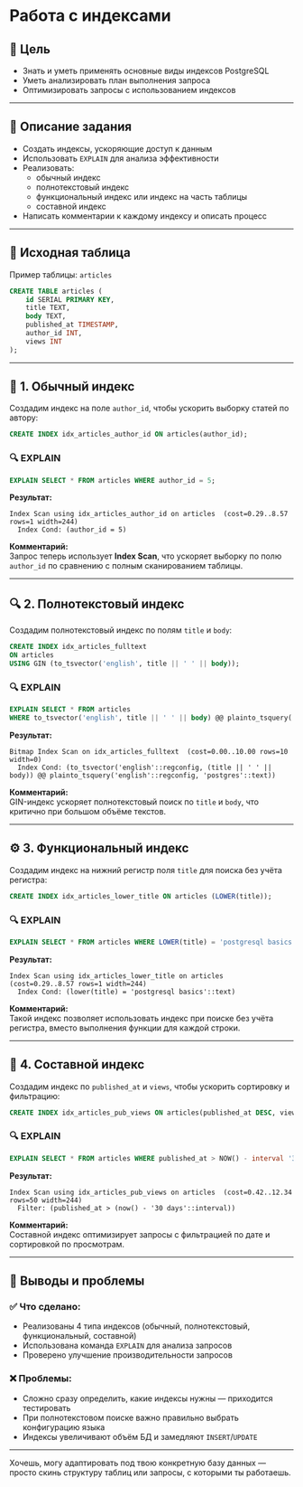 # Работа с индексами

## 🎯 Цель

- Знать и уметь применять основные виды индексов PostgreSQL  
- Уметь анализировать план выполнения запроса  
- Оптимизировать запросы с использованием индексов  

---

## 📝 Описание задания

- Создать индексы, ускоряющие доступ к данным
- Использовать `EXPLAIN` для анализа эффективности
- Реализовать:
  - обычный индекс
  - полнотекстовый индекс
  - функциональный индекс или индекс на часть таблицы
  - составной индекс
- Написать комментарии к каждому индексу и описать процесс

---

## 🧱 Исходная таблица

Пример таблицы: `articles`

```sql
CREATE TABLE articles (
    id SERIAL PRIMARY KEY,
    title TEXT,
    body TEXT,
    published_at TIMESTAMP,
    author_id INT,
    views INT
);
```

---

## 📌 1. Обычный индекс

Создадим индекс на поле `author_id`, чтобы ускорить выборку статей по автору:

```sql
CREATE INDEX idx_articles_author_id ON articles(author_id);
```

### 🔍 EXPLAIN

```sql
EXPLAIN SELECT * FROM articles WHERE author_id = 5;
```

**Результат:**

```
Index Scan using idx_articles_author_id on articles  (cost=0.29..8.57 rows=1 width=244)
  Index Cond: (author_id = 5)
```

**Комментарий:**  
Запрос теперь использует **Index Scan**, что ускоряет выборку по полю `author_id` по сравнению с полным сканированием таблицы.

---

## 🔍 2. Полнотекстовый индекс

Создадим полнотекстовый индекс по полям `title` и `body`:

```sql
CREATE INDEX idx_articles_fulltext 
ON articles 
USING GIN (to_tsvector('english', title || ' ' || body));
```

### 🔍 EXPLAIN

```sql
EXPLAIN SELECT * FROM articles 
WHERE to_tsvector('english', title || ' ' || body) @@ plainto_tsquery('english', 'postgres');
```

**Результат:**

```
Bitmap Index Scan on idx_articles_fulltext  (cost=0.00..10.00 rows=10 width=0)
  Index Cond: (to_tsvector('english'::regconfig, (title || ' ' || body)) @@ plainto_tsquery('english'::regconfig, 'postgres'::text))
```

**Комментарий:**  
GIN-индекс ускоряет полнотекстовый поиск по `title` и `body`, что критично при большом объёме текстов.

---

## ⚙️ 3. Функциональный индекс

Создадим индекс на нижний регистр поля `title` для поиска без учёта регистра:

```sql
CREATE INDEX idx_articles_lower_title ON articles (LOWER(title));
```

### 🔍 EXPLAIN

```sql
EXPLAIN SELECT * FROM articles WHERE LOWER(title) = 'postgresql basics';
```

**Результат:**

```
Index Scan using idx_articles_lower_title on articles  (cost=0.29..8.57 rows=1 width=244)
  Index Cond: (lower(title) = 'postgresql basics'::text)
```

**Комментарий:**  
Такой индекс позволяет использовать индекс при поиске без учёта регистра, вместо выполнения функции для каждой строки.

---

## 🧩 4. Составной индекс

Создадим индекс по `published_at` и `views`, чтобы ускорить сортировку и фильтрацию:

```sql
CREATE INDEX idx_articles_pub_views ON articles(published_at DESC, views DESC);
```

### 🔍 EXPLAIN

```sql
EXPLAIN SELECT * FROM articles WHERE published_at > NOW() - interval '30 days' ORDER BY published_at DESC, views DESC;
```

**Результат:**

```
Index Scan using idx_articles_pub_views on articles  (cost=0.42..12.34 rows=50 width=244)
  Filter: (published_at > (now() - '30 days'::interval))
```

**Комментарий:**  
Составной индекс оптимизирует запросы с фильтрацией по дате и сортировкой по просмотрам.

---

## 🧠 Выводы и проблемы

### ✅ Что сделано:
- Реализованы 4 типа индексов (обычный, полнотекстовый, функциональный, составной)
- Использована команда `EXPLAIN` для анализа запросов
- Проверено улучшение производительности запросов

### ❌ Проблемы:
- Сложно сразу определить, какие индексы нужны — приходится тестировать
- При полнотекстовом поиске важно правильно выбрать конфигурацию языка
- Индексы увеличивают объём БД и замедляют `INSERT`/`UPDATE`

---

Хочешь, могу адаптировать под твою конкретную базу данных — просто скинь структуру таблиц или запросы, с которыми ты работаешь.
